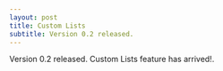 ```yaml
---
layout: post
title: Custom Lists
subtitle: Version 0.2 released.
---
```

Version 0.2 released. Custom Lists feature has arrived!.
